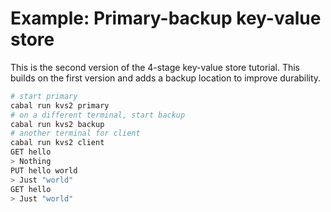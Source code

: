 # Example: Primary-backup key-value store

This is the second version of the 4-stage key-value store tutorial. This builds on the first version and adds a backup location to improve durability.

```bash
# start primary
cabal run kvs2 primary
# on a different terminal, start backup
cabal run kvs2 backup
# another terminal for client
cabal run kvs2 client
GET hello
> Nothing
PUT hello world
> Just "world"
GET hello
> Just "world"
```
